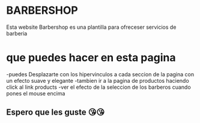 # BARBERSHOP

Esta website Barbershop es una plantilla para ofreceser servicios de barberia 

# que puedes hacer en esta pagina

-puedes Desplazarte con los hipervinculos a cada seccion de la pagina con un efecto suave y elegante
-tambien ir a la pagina de productos haciendo click al link products
-ver el efecto de la seleccion de los barberos cuando pones el mouse encima

## Espero que les guste 😘😘


